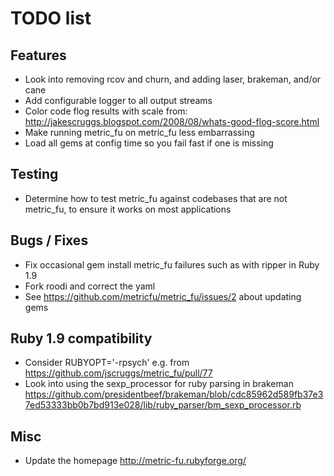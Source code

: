 # TODO list


## Features

* Look into removing rcov and churn, and adding laser, brakeman, and/or cane
* Add configurable logger to all output streams
* Color code flog results with scale from: http://jakescruggs.blogspot.com/2008/08/whats-good-flog-score.html
* Make running metric_fu on metric_fu less embarrassing
* Load all gems at config time so you fail fast if one is missing

## Testing

* Determine how to test metric_fu against codebases that are not metric_fu, to ensure it works on most applications

## Bugs / Fixes

* Fix occasional gem install metric_fu failures such as with ripper in Ruby 1.9
* Fork roodi and correct the yaml
* See https://github.com/metricfu/metric_fu/issues/2 about updating gems

## Ruby 1.9 compatibility

* Consider RUBYOPT='-rpsych' e.g. from https://github.com/jscruggs/metric_fu/pull/77
* Look into using the sexp_processor for ruby parsing in brakeman https://github.com/presidentbeef/brakeman/blob/cdc85962d589fb37e37ed53333bb0b7bd913e028/lib/ruby_parser/bm_sexp_processor.rb

## Misc

* Update the homepage http://metric-fu.rubyforge.org/

